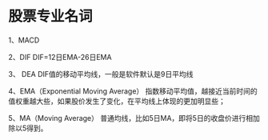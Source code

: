 # 股票专业名词

1、MACD

2、DIF
DIF=12日EMA-26日EMA

3、 DEA
DIF值的移动平均线，一般是软件默认是9日平均线

4、EMA（Exponential Moving Average）
指数移动平均值，越接近当前时间的值权重越大些，如果股价发生了变化，在平均线上体现的更加明显些；

5、MA（Moving Average）
普通均线，比如5日MA，即将5日的收盘价进行相加除以5得到。